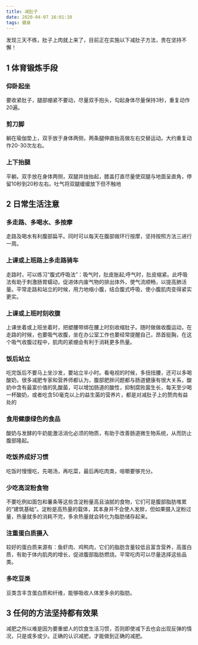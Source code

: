 ```yaml
---
title: 减肚子
date: 2020-04-07 16:01:10
tags: 健身
---
```

发现三天不练，肚子上肉就上来了，目前正在实施以下减肚子方法，贵在坚持不懈！
## 1 体育锻炼手段
###  仰卧起坐
要收紧肚子，腿部绷紧不要动，尽量双手抱头，勾起身体尽量保持3秒，重复动作20遍。
### 剪刀脚
躺在瑜伽垫上，双手放于身体两侧，两条腿伸直抬高做左右交替运动。大约重复动作20-30次左右。
### 上下抬腿
平躺，双手放在身体两侧，双腿并拢抬起，膝盖打直尽量使双腿与地面呈直角，停留10秒到20秒左右。吐气将双腿缓缓放下但不触地
## 2 日常生活注意
### 多走路、多喝水、多按摩
走路及喝水有利腹部扁平。同时可以每天在腹部做环行按摩，坚持按照方法三进行一周。
### 上课或上班路上多走路骑车
走路时，可以练习“腹式呼吸法”：吸气时，肚皮胀起;呼气时，肚皮缩紧。此呼吸法有助于刺激肠胃蠕动，促进体内废气物的排出体外，使气流顺畅，以提高肺活量。平常走路和站立的时候，用力地缩小腹，结合腹式呼吸，使小腹肌肉变得紧实更实。
### 上课或上班时刻收腹
上课坐着或上班坐着时，把塑腰带绑在腰上时刻收缩肚子。随时做做收腹运动，在走路的时候，也要吸气收腹，坐在办公室工作也要经常提醒自己，昂首挺胸，在这个吸气收腹过程中，肌肉的紧绷会有利于消耗更多热量。
### 饭后站立
吃完饭后不要马上坐沙发，要站立半小时。看电视的时候，多扭扭腰，还可以多喝酸奶，很多减肥专家和营养师都认为，腹部肥胖问题都与肠道健康有很大关系，酸奶中含有最富价值的乳酸菌，可以增加肠道的酸性，抑制腐败菌生长，每天至少喝一杯酸奶，或者吃含50毫克以上的益生菌的营养片，都是对减肚子上的赘肉有益处的
### 食用健康绿色的食品
酸奶与发酵的牛奶能激活消化必须的物质，有助于改善肠道微生物系统，从而防止腹部隆起。
### 吃饭养成好习惯
吃饭时慢慢吃，先喝汤，再吃菜，最后再吃肉类，咀嚼要够充分。
### 少吃高淀粉食物
不要吃例如面包和薯条等这些含淀粉量高且油腻的食物，它们可是腹部脂肪堆累的“建筑基础”。淀粉是高热量的载体，其本身并不会使人发胖，但如果摄入淀粉过量，热量就多的消耗不完，多余热量就会转化为脂肪储存起来。
### 注重蛋白质摄入
较好的蛋白质来源有：鱼虾肉、鸡鸭肉，它们的脂肪含量较低且富含营养，高蛋白质，有助于体内肌肉的增长，促进腹部脂肪燃烧。平常吃肉可以尽量选择这些品类。
### 多吃豆类
豆类含丰含蛋白质和纤维，能够吸收人体里多余的脂肪。

## 3 任何的方法坚持都有效果
减肥之所以难是因为要重塑人的饮食生活习惯，否则即使减下去也会出现反弹的情况，只是或多或少。正确的认识减肥，才能做到正确的减肥。
